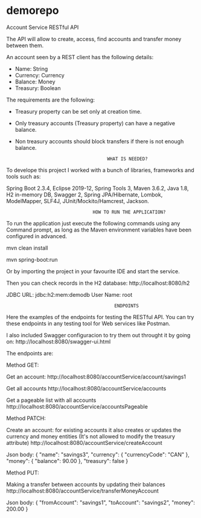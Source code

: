 # demorepo
Account Service RESTful API

The API will allow to create, access, find accounts and transfer money between them.

An account seen by a REST client has the following details:
- Name: String
- Currency: Currency
- Balance: Money
- Treasury: Boolean

The requirements are the following:
- Treasury property can be set only at creation time.
- Only treasury accounts (Treasury property) can have a negative balance.
- Non treasury accounts should block transfers if there is not enough balance.

										WHAT IS NEEDED?

To develope this project I worked with a bunch of libraries, frameworks and tools such as:

Spring Boot 2.3.4, Eclipse 2019-12, Spring Tools 3, Maven 3.6.2, Java 1.8, H2 in-memory DB, Swagger 2, Spring JPA/Hibernate, Lombok, ModelMapper, SLF4J, JUnit/Mockito/Hamcrest, Jackson.

									HOW TO RUN THE APPLICATION?

To run the application just execute the following commands using any Command prompt, as long as the Maven environment variables have been configured in advanced.

mvn clean install

mvn spring-boot:run

Or by importing the project in your favourite IDE and start the service.

Then you can check records in the H2 database: http://localhost:8080/h2

JDBC URL: jdbc:h2:mem:demodb
User Name: root

											ENDPOINTS

Here the examples of the endpoints for testing the RESTful API. You can try these endpoints in any testing tool for Web services like Postman.

I also included Swagger configuracion to try them out throught it by going on: http://localhost:8080/swagger-ui.html

The endpoints are:

Method GET:

Get an account: http://localhost:8080/accountService/account/savings1

Get all accounts http://localhost:8080/accountService/accounts

Get a pageable list with all accounts http://localhost:8080/accountService/accountsPageable

Method PATCH:

Create an account: for existing accounts it also creates or updates the currency and money entities (It's not allowed to modify the treasury attribute) 
http://localhost:8080/accountService/createAccount

Json body: { "name": "savings3", "currency": { "currencyCode": "CAN" }, "money": { "balance": 90.00 }, "treasury": false }

Method PUT:

Making a transfer between accounts by updating their balances
http://localhost:8080/accountService/transferMoneyAccount

Json body: { "fromAccount": "savings1", "toAccount": "savings2", "money": 200.00 }